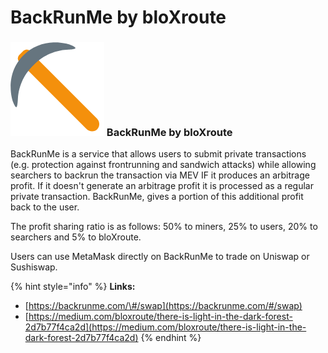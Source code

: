 # BackRunMe by bloXroute

### ![](../../.gitbook/assets/image%20%288%29.png) BackRunMe by bloXroute <a id="backrunme-by-bloxroute"></a>

BackRunMe is a service that allows users to submit private transactions \(e.g. protection against frontrunning and sandwich attacks\) while allowing searchers to backrun the transaction via MEV IF it produces an arbitrage profit. If it doesn't generate an arbitrage profit it is processed as a regular private transaction. BackRunMe, gives a portion of this additional profit back to the user.

The profit sharing ratio is as follows: 50% to miners, 25% to users, 20% to searchers and 5% to bloXroute.

Users can use MetaMask directly on BackRunMe to trade on Uniswap or Sushiswap.

{% hint style="info" %}
**Links:**

* [https://backrunme.com/\#/swap](https://backrunme.com/#/swap)
* [https://medium.com/bloxroute/there-is-light-in-the-dark-forest-2d7b77f4ca2d](https://medium.com/bloxroute/there-is-light-in-the-dark-forest-2d7b77f4ca2d)
{% endhint %}


